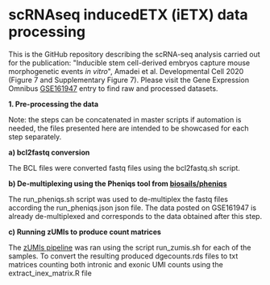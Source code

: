 # scRNAseq inducedETX (iETX) data processing
This is the GitHub repository describing the scRNA-seq analysis carried out for the publication: "Inducible stem cell-derived embryos capture mouse morphogenetic events *in vitro*", Amadei et al. Developmental Cell 2020 (Figure 7 and Supplementary Figure 7). Please visit the Gene Expression Omnibus  [GSE161947](https://www.ncbi.nlm.nih.gov/geo/query/acc.cgi?acc=GSE161947) entry to find raw and processed datasets.

**1. Pre-processing the data**

Note: the steps can be concatenated in master scripts if automation is needed, the files presented here are intended to be showcased for each step separately.

**a) bcl2fastq conversion**

The BCL files were converted fastq files using the bcl2fastq.sh script.

**b) De-multiplexing using the Pheniqs tool from [biosails/pheniqs](https://github.com/biosails/pheniqs)**

The run_pheniqs.sh script was used to de-multiplex the fastq files according the run_pheniqs.json json file. The data posted on GSE161947 is already de-multiplexed and corresponds to the data obtained after this step.

**c) Running zUMIs to produce count matrices**

The [zUMIs pipeline](https://github.com/sdparekh/zUMIs) was ran using the script run_zumis.sh for each of the samples. To convert the resulting produced dgecounts.rds files to txt matrices counting both intronic and exonic UMI counts using the extract_inex_matrix.R file
